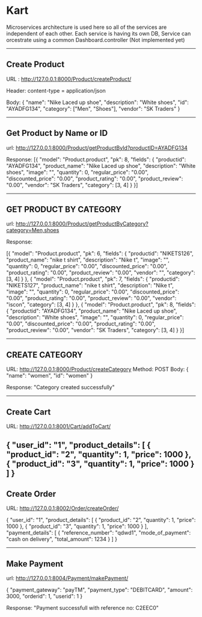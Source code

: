 # Kart



Microservices architecture is used here so all of the services are independent of each other.
Each service is having its own DB,
Service can orcestrate using a common Dashboard.controller (Not implemented yet)


----------------------------------------------------
Create Product
--------------------------------------------------
URL : http://127.0.0.1:8000/Product/createProduct/

Header: content-type = application/json

Body: 
{
"name": "Nike Laced up shoe",
"description": "White shoes",
"id": "AYADFG134",
"category": ["Men", "Shoes"],
"vendor": "SK Traders"
}

---------------------------------------------------
Get Product by Name or ID
---------------------------------------------------
url: http://127.0.0.1:8000/Product/getProductById?productID=AYADFG134

Response:
[{
  "model": "Product.product",
  "pk": 8,
  "fields": {
    "productid": "AYADFG134",
    "product_name": "Nike Laced up shoe",
    "description": "White shoes",
    "image": "",
    "quantity": 0,
    "regular_price": "0.00",
    "discounted_price": "0.00",
    "product_rating": "0.00",
    "product_review": "0.00",
    "vendor": "SK Traders",
    "category": [3, 4]
  }
}]

-----------------------------------------------------
GET PRODUCT BY CATEGORY
------------------------------------------------------
url: http://127.0.0.1:8000/Product/getProductByCategory?category=Men,shoes

Response: 

[{
  "model": "Product.product",
  "pk": 6,
  "fields": {
    "productid": "NIKETS126",
    "product_name": "nike t shirt",
    "description": "Nike t",
    "image": "",
    "quantity": 0,
    "regular_price": "0.00",
    "discounted_price": "0.00",
    "product_rating": "0.00",
    "product_review": "0.00",
    "vendor": "",
    "category": [3, 4]
  }
}, {
  "model": "Product.product",
  "pk": 7,
  "fields": {
    "productid": "NIKETS127",
    "product_name": "nike t shirt",
    "description": "Nike t",
    "image": "",
    "quantity": 0,
    "regular_price": "0.00",
    "discounted_price": "0.00",
    "product_rating": "0.00",
    "product_review": "0.00",
    "vendor": "iscon",
    "category": [3, 4]
  }
}, {
  "model": "Product.product",
  "pk": 8,
  "fields": {
    "productid": "AYADFG134",
    "product_name": "Nike Laced up shoe",
    "description": "White shoes",
    "image": "",
    "quantity": 0,
    "regular_price": "0.00",
    "discounted_price": "0.00",
    "product_rating": "0.00",
    "product_review": "0.00",
    "vendor": "SK Traders",
    "category": [3, 4]
  }
}]

---------------------------------------------------
CREATE CATEGORY
----------------------------------------------------
URL: http://127.0.0.1:8000/Product/createCategory
Method: POST
Body:
{
"name": "women",
"id": "women"
}

Response: "Category created successfully"


----------------------------------------------------
Create Cart
----------------------------------------------------

URL: http://127.0.0.1:8001/Cart/addToCart/

{
	"user_id": "1",
	"product_details": [
		{
			"product_id": "2",
			"quantity": 1,
			"price": 1000
		},
		{
			"product_id": "3",
			"quantity": 1,
			"price": 1000
		}
	]
}
--------------------------------------------------
Create Order
--------------------------------------------------

URL: http://127.0.0.1:8002/Order/createOrder/

{
	"user_id": "1",
	"product_details": [
		{
			"product_id": "2",
			"quantity": 1,
			"price": 1000
		},
		{
			"product_id": "3",
			"quantity": 1,
			"price": 1000
		}
	],
	"payment_details": [
		{
			"reference_number": "qdwd1",
			"mode_of_payment": "cash on delivery",
			"total_amount": 1234
		}
	]
}

----------------------------------------------------
Make Payment
-------------------------------------------------------
url: http://127.0.0.1:8004/Payment/makePayment/

{
	"payment_gateway": "payTM",
	"payment_type": "DEBITCARD",
	"amount": 3000,
	"orderid": 1,
	"userid": 1
}


Response: "Payment successfull with reference no:  C2EEC0"

